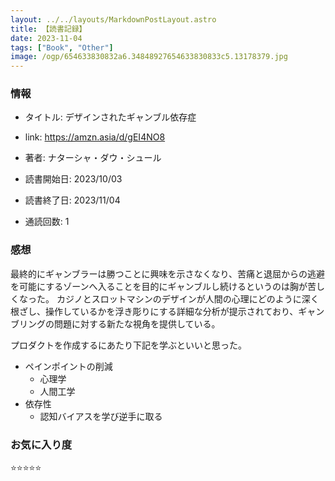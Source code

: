 ```yaml
---
layout: ../../layouts/MarkdownPostLayout.astro
title: 【読書記録】
date: 2023-11-04
tags: ["Book", "Other"]
image: /ogp/654633830832a6.34848927654633830833c5.13178379.jpg
---
```


### 情報
- タイトル: デザインされたギャンブル依存症
- link: https://amzn.asia/d/gEI4NO8
- 著者: ナターシャ・ダウ・シュール

- 読書開始日: 2023/10/03
- 読書終了日: 2023/11/04
- 通読回数: 1

### 感想
最終的にギャンブラーは勝つことに興味を示さなくなり、苦痛と退屈からの逃避を可能にするゾーンへ入ることを目的にギャンブルし続けるというのは胸が苦しくなった。
カジノとスロットマシンのデザインが人間の心理にどのように深く根ざし、操作しているかを浮き彫りにする詳細な分析が提示されており、ギャンブリングの問題に対する新たな視角を提供している。

プロダクトを作成するにあたり下記を学ぶといいと思った。
- ペインポイントの削減
    - 心理学
    - 人間工学
- 依存性
    - 認知バイアスを学び逆手に取る

### お気に入り度
⭐️⭐️⭐️⭐️⭐️
